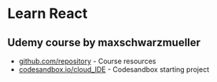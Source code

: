 # Learn React

## Udemy course by maxschwarzmueller

- [github.com/repository](https://github.com/academind/react-complete-guide-course-resources/) - Course resources
- [codesandbox.io/cloud_IDE](https://codesandbox.io/p/sandbox/react-essentials-start-gsmr8r) - Codesandbox starting project
